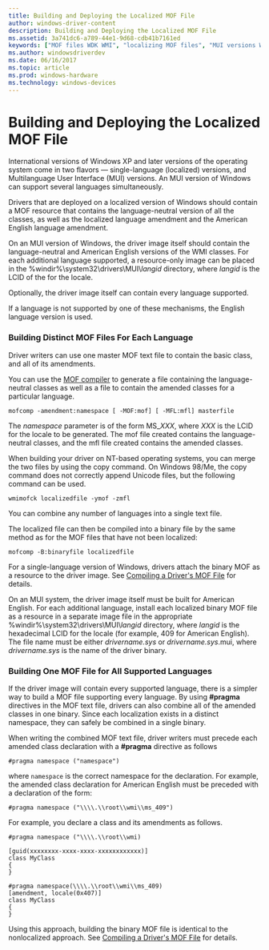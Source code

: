 ```yaml
---
title: Building and Deploying the Localized MOF File
author: windows-driver-content
description: Building and Deploying the Localized MOF File
ms.assetid: 3a741dc6-a789-44e1-9d68-cdb41b7161ed
keywords: ["MOF files WDK WMI", "localizing MOF files", "MUI versions WDK WMI", "master MOF files WDK WMI", "languages WDK WMI"]
ms.author: windowsdriverdev
ms.date: 06/16/2017
ms.topic: article
ms.prod: windows-hardware
ms.technology: windows-devices
---
```


# Building and Deploying the Localized MOF File





International versions of Windows XP and later versions of the operating system come in two flavors — single-language (localized) versions, and Multilanguage User Interface (MUI) versions. An MUI version of Windows can support several languages simultaneously.

Drivers that are deployed on a localized version of Windows should contain a MOF resource that contains the language-neutral version of all the classes, as well as the localized language amendment and the American English language amendment.

On an MUI version of Windows, the driver image itself should contain the language-neutral and American English versions of the WMI classes. For each additional language supported, a resource-only image can be placed in the %windir%\\system32\\drivers\\MUI\\*langid* directory, where *langid* is the LCID of the for the locale.

Optionally, the driver image itself can contain every language supported.

If a language is not supported by one of these mechanisms, the English language version is used.

### Building Distinct MOF Files For Each Language

Driver writers can use one master MOF text file to contain the basic class, and all of its amendments.

You can use the [MOF compiler](compiling-a-driver-s-mof-file.md) to generate a file containing the language-neutral classes as well as a file to contain the amended classes for a particular language.

```
mofcomp -amendment:namespace [ -MOF:mof] [ -MFL:mfl] masterfile
```

The *namespace* parameter is of the form MS\_*XXX*, where *XXX* is the LCID for the locale to be generated. The mof file created contains the language-neutral classes, and the mfl file created contains the amended classes.

When building your driver on NT-based operating systems, you can merge the two files by using the copy command. On Windows 98/Me, the copy command does not correctly append Unicode files, but the following command can be used.

```
wmimofck localizedfile -ymof -zmfl
```

You can combine any number of languages into a single text file.

The localized file can then be compiled into a binary file by the same method as for the MOF files that have not been localized:

```
mofcomp -B:binaryfile localizedfile
```

For a single-language version of Windows, drivers attach the binary MOF as a resource to the driver image. See [Compiling a Driver's MOF File](compiling-a-driver-s-mof-file.md) for details.

On an MUI system, the driver image itself must be built for American English. For each additional language, install each localized binary MOF file as a resource in a separate image file in the appropriate %windir%\\system32\\drivers\\MUI\\*langid* directory, where *langid* is the hexadecimal LCID for the locale (for example, 409 for American English). The file name must be either *drivername.sys* or *drivername.sys*.mui, where *drivername.sys* is the name of the driver binary.

### Building One MOF File for All Supported Languages

If the driver image will contain every supported language, there is a simpler way to build a MOF file supporting every language. By using **\#pragma** directives in the MOF text file, drivers can also combine all of the amended classes in one binary. Since each localization exists in a distinct namespace, they can safely be combined in a single binary.

When writing the combined MOF text file, driver writers must precede each amended class declaration with a **\#pragma** directive as follows

```
#pragma namespace ("namespace")
```

where `namespace` is the correct namespace for the declaration. For example, the amended class declaration for American English must be preceded with a declaration of the form:

```
#pragma namespace ("\\\\.\\root\\wmi\\ms_409")
```

For example, you declare a class and its amendments as follows.

```
#pragma namespace ("\\\\.\\root\\wmi)

[guid(xxxxxxxx-xxxx-xxxx-xxxxxxxxxxxx)]
class MyClass 
{
}

#pragma namespace(\\\\.\\root\\wmi\\ms_409)
[amendment, locale(0x407)]
class MyClass
{
}
```

Using this approach, building the binary MOF file is identical to the nonlocalized approach. See [Compiling a Driver's MOF File](compiling-a-driver-s-mof-file.md) for details.

 

 




